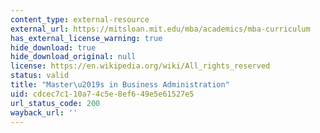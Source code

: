 ```yaml
---
content_type: external-resource
external_url: https://mitsloan.mit.edu/mba/academics/mba-curriculum
has_external_license_warning: true
hide_download: true
hide_download_original: null
license: https://en.wikipedia.org/wiki/All_rights_reserved
status: valid
title: "Master\u2019s in Business Administration"
uid: cdcec7c1-10a7-4c5e-8ef6-49e5e61527e5
url_status_code: 200
wayback_url: ''
---
```

